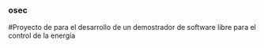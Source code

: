 ### osec
#Proyecto de para el desarrollo de un demostrador de software libre para el control de la energía


